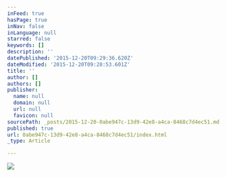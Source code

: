 ```yaml
---
inFeed: true
hasPage: true
inNav: false
inLanguage: null
starred: false
keywords: []
description: ''
datePublished: '2015-12-20T09:29:36.620Z'
dateModified: '2015-12-20T09:28:53.601Z'
title: ''
author: []
authors: []
publisher:
  name: null
  domain: null
  url: null
  favicon: null
sourcePath: _posts/2015-12-20-0abe947c-13d9-42e8-a4ca-8468c7d4ec51.md
published: true
url: 0abe947c-13d9-42e8-a4ca-8468c7d4ec51/index.html
_type: Article

---
```

![](https://the-grid-user-content.s3-us-west-2.amazonaws.com/7da4e112-deff-43fb-ab11-51d09630529a.png)